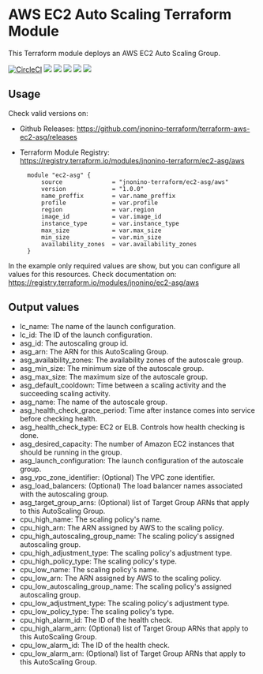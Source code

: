# AWS EC2 Auto Scaling Terraform Module #

This Terraform module deploys an AWS EC2 Auto Scaling Group.

[![CircleCI](https://circleci.com/gh/jnonino-terraform/terraform-aws-ec2-asg.svg?style=svg)](https://circleci.com/gh/jnonino-terraform/terraform-aws-ec2-asg)
[![](https://img.shields.io/github/license/jnonino-terraform/terraform-aws-ec2-asg)](https://github.com/jnonino-terraform/terraform-aws-ec2-asg)
[![](https://img.shields.io/github/issues/jnonino-terraform/terraform-aws-ec2-asg)](https://github.com/jnonino-terraform/terraform-aws-ec2-asg)
[![](https://img.shields.io/github/issues-closed/jnonino-terraform/terraform-aws-ec2-asg)](https://github.com/jnonino-terraform/terraform-aws-ec2-asg)
[![](https://img.shields.io/github/languages/code-size/jnonino-terraform/terraform-aws-ec2-asg)](https://github.com/jnonino-terraformterraform-aws-ec2-asg)
[![](https://img.shields.io/github/repo-size/jnonino-terraform/terraform-aws-ec2-asg)](https://github.com/jnonino-terraform/terraform-aws-ec2-asg)

## Usage

Check valid versions on:
* Github Releases: <https://github.com/jnonino-terraform/terraform-aws-ec2-asg/releases>
* Terraform Module Registry: <https://registry.terraform.io/modules/jnonino-terraform/ec2-asg/aws>

        module "ec2-asg" { 
            source              = "jnonino-terraform/ec2-asg/aws"
            version             = "1.0.0"
            name_preffix        = var.name_preffix
            profile             = var.profile
            region              = var.region
            image_id            = var.image_id
            instance_type       = var.instance_type
            max_size            = var.max_size
            min_size            = var.min_size
            availability_zones  = var.availability_zones
        }

In the example only required values are show, but you can configure all values for this resources. Check documentation on: <https://registry.terraform.io/modules/jnonino/ec2-asg/aws>

## Output values
* lc_name: The name of the launch configuration.
* lc_id: The ID of the launch configuration.
* asg_id: The autoscaling group id.
* asg_arn: The ARN for this AutoScaling Group.
* asg_availability_zones: The availability zones of the autoscale group.
* asg_min_size: The minimum size of the autoscale group.
* asg_max_size: The maximum size of the autoscale group.
* asg_default_cooldown: Time between a scaling activity and the succeeding scaling activity.
* asg_name: The name of the autoscale group.
* asg_health_check_grace_period: Time after instance comes into service before checking health.
* asg_health_check_type: EC2 or ELB. Controls how health checking is done.
* asg_desired_capacity: The number of Amazon EC2 instances that should be running in the group.
* asg_launch_configuration: The launch configuration of the autoscale group.
* asg_vpc_zone_identifier: (Optional) The VPC zone identifier.
* asg_load_balancers: (Optional) The load balancer names associated with the autoscaling group.
* asg_target_group_arns: (Optional) list of Target Group ARNs that apply to this AutoScaling Group.
* cpu_high_name: The scaling policy's name.
* cpu_high_arn: The ARN assigned by AWS to the scaling policy.
* cpu_high_autoscaling_group_name: The scaling policy's assigned autoscaling group.
* cpu_high_adjustment_type: The scaling policy's adjustment type.
* cpu_high_policy_type: The scaling policy's type.
* cpu_low_name: The scaling policy's name.
* cpu_low_arn: The ARN assigned by AWS to the scaling policy.
* cpu_low_autoscaling_group_name: The scaling policy's assigned autoscaling group.
* cpu_low_adjustment_type: The scaling policy's adjustment type.
* cpu_low_policy_type: The scaling policy's type.
* cpu_high_alarm_id: The ID of the health check.
* cpu_high_alarm_arn: (Optional) list of Target Group ARNs that apply to this AutoScaling Group.
* cpu_low_alarm_id: The ID of the health check.
* cpu_low_alarm_arn: (Optional) list of Target Group ARNs that apply to this AutoScaling Group.
